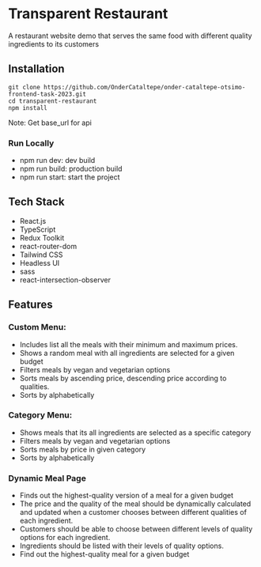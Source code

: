 # Transparent Restaurant

A restaurant website demo that serves the same food with different quality ingredients to its customers

## Installation
```
git clone https://github.com/OnderCataltepe/onder-cataltepe-otsimo-frontend-task-2023.git
cd transparent-restaurant 
npm install
```
Note: Get base_url for api
### Run Locally

- npm run dev: dev build
- npm run build: production build
- npm run start: start the project

## Tech Stack
- React.js
- TypeScript
- Redux Toolkit
- react-router-dom
- Tailwind CSS
- Headless UI
- sass
- react-intersection-observer

## Features

### Custom Menu: 
- Includes list all the meals with their minimum and maximum prices.  
- Shows a random meal with all ingredients are selected for a given budget
- Filters meals by vegan and vegetarian options
- Sorts meals by ascending price, descending price according to qualities.
- Sorts by alphabetically

### Category Menu:
- Shows meals that its all ingredients are selected as a specific category
- Filters meals by vegan and vegetarian options
- Sorts meals by price in given category
- Sorts by alphabetically

### Dynamic Meal Page
- Finds out the highest-quality version of a meal for a given budget
- The price and the quality of the meal should be dynamically calculated and updated when a customer chooses between different qualities of each ingredient.
- Customers should be able to choose between different levels of quality options for each ingredient.
- Ingredients should be listed with their levels of quality options.
- Find out the highest-quality meal for a given budget

